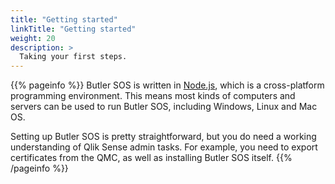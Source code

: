 ```yaml
---
title: "Getting started"
linkTitle: "Getting started"
weight: 20
description: >
  Taking your first steps.
---
```


{{% pageinfo %}}
Butler SOS is written in [Node.js](https://nodejs.org/en/), which is a cross-platform programming environment.
This means most kinds of computers and servers can be used to run Butler SOS, including Windows, Linux and Mac OS.

Setting up Butler SOS is pretty straightforward, but you do need a working understanding of Qlik Sense admin tasks. For example, you need to export certificates from the QMC, as well as installing Butler SOS itself.
{{% /pageinfo %}}

